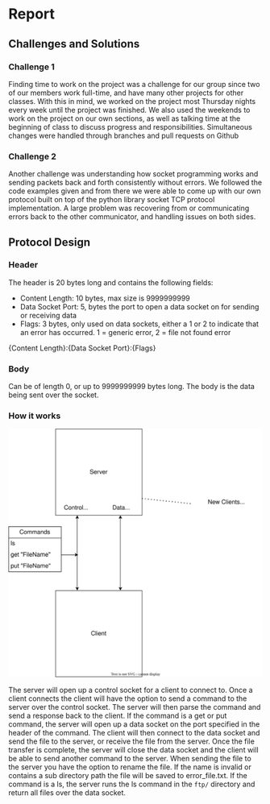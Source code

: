 # Report

## Challenges and Solutions

### Challenge 1

Finding time to work on the project was a challenge for our group since two of our members work full-time, and have many other projects for other classes. With this in mind, we worked on the project most Thursday nights every week until the project was finished.  We also used the weekends to work on the project on our own sections, as well as talking time at the beginning of class to discuss progress and responsibilities. Simultaneous changes were handled through branches and pull requests on Github

### Challenge 2

Another challenge was understanding how socket programming works and sending packets back and forth consistently without errors. We followed the code examples given and from there we were able to come up with our own protocol built on top of the python library socket TCP protocol implementation. A large problem was recovering from or communicating errors back to the other communicator, and handling issues on both sides.

## Protocol Design

### Header

The header is 20 bytes long and contains the following fields:

- Content Length: 10 bytes, max size is 9999999999
- Data Socket Port: 5, bytes the port to open a data socket on for sending or receiving data
- Flags: 3 bytes, only used on data sockets, either a 1 or 2 to indicate that an error has occurred. 1 = generic error, 2 = file not found error

{Content Length}:{Data Socket Port}:{Flags}

### Body

Can be of length 0, or up to 9999999999 bytes long. The body is the data being sent over the socket.

### How it works

![protocol](protocol_design.svg)

The server will open up a control socket for a client to connect to. Once a client connects the client will have the option to send a command to the server over the control socket. The server will then parse the command and send a response back to the client. If the command is a get or put command, the server will open up a data socket on the port specified in the header of the command. The client will then connect to the data socket and send the file to the server, or receive the file from the server. Once the file transfer is complete, the server will close the data socket and the client will be able to send another command to the server. When sending the file to the server you have the option to rename the file. If the name is invalid or contains a sub directory path the file will be saved to error_file.txt. If the command is a ls, the server runs the ls command in the `ftp/` directory and return all files over the data socket.


